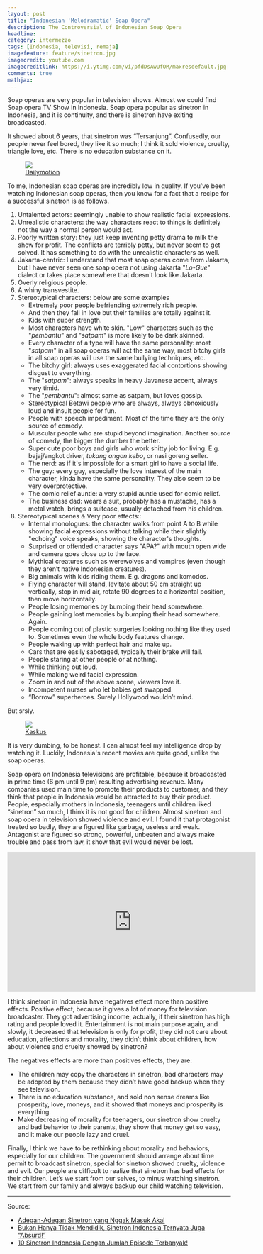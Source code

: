```yaml
---
layout: post
title: "Indonesian 'Melodramatic' Soap Opera"
description: The Controversial of Indonesian Soap Opera
headline: 
category: intermezzo
tags: [Indonesia, televisi, remaja]
imagefeature: feature/sinetron.jpg
imagecredit: youtube.com
imagecreditlink: https://i.ytimg.com/vi/pfdDsAwUfOM/maxresdefault.jpg
comments: true
mathjax: 
---
```


Soap operas are very popular in television shows. Almost we could find Soap opera TV Show in Indonesia. Soap opera popular as sinetron in Indonesia, and it is continuity, and there is sinetron have exiting broadcasted.

It showed about 6 years, that sinetron was “Tersanjung”. Confusedly, our people never feel bored, they like it so much; I think it sold violence, cruelty, triangle love, etc. There is no education substance on it.

<figure>
	<a href="http://s2.dmcdn.net/PNwPN/1280x720-72E.jpg"><img src="http://s2.dmcdn.net/PNwPN/1280x720-72E.jpg"></a>
	<figcaption><a href="http://www.dailymotion.com/video/x3bhfmj" target="_blank">Dailymotion</a></figcaption>
</figure>


To me, Indonesian soap operas are incredibly low in quality. If you’ve been watching Indonesian soap operas, then you know for a fact that a recipe for a successful sinetron is as follows.

1. Untalented actors: seemingly unable to show realistic facial expressions.
1. Unrealistic characters: the way characters react to things is definitely not the way a normal person would act.
1. Poorly written story: they just keep inventing petty drama to milk the show for profit. The conflicts are terribly petty, but never seem to get solved. It has something to do with the unrealistic characters as well.
1. Jakarta-centric: I understand that most soap operas come from Jakarta, but I have never seen one soap opera not using Jakarta "*Lo-Gue*" dialect or takes place somewhere that doesn't look like Jakarta.
1. Overly religious people.
1. A whiny transvestite.
1. Stereotypical characters: below are some examples
	- Extremely poor people befriending extremely rich people.
	- And then they fall in love but their families are totally against it.
	- Kids with super strength.
	- Most characters have white skin. "Low" characters such as the "*pembantu*" and "*satpam*" is more likely to be dark skinned.
	- Every character of a type will have the same personality: most "*satpam*" in all soap operas will act the same way, most bitchy girls in all soap operas will use the same bullying techniques, etc.
	- The bitchy girl: always uses exaggerated facial contortions showing disgust to everything.
	- The "*satpam*": always speaks in heavy Javanese accent, always very timid.
	- The "*pembantu*": almost same as satpam, but loves gossip.
	- Stereotypical Betawi people who are always, always obnoxiously loud and insult people for fun.
	- People with speech impediment. Most of the time they are the only source of comedy.
	- Muscular people who are stupid beyond imagination. Another source of comedy, the bigger the dumber the better.
	- Super cute poor boys and girls who work shitty job for living. E.g. bajaj/angkot driver, *tukang angon kebo*, or nasi goreng seller.
	- The nerd: as if it's impossible for a smart girl to have a social life.
	- The guy: every guy, especially the love interest of the main character, kinda have the same personality. They also seem to be very overprotective.
	- The comic relief auntie: a very stupid auntie used for comic relief.
	- The business dad: wears a suit, probably has a mustache, has a metal watch, brings a suitcase, usually detached from his children.
1. Stereotypical scenes & Very poor effects::
	- Internal monologues: the character walks from point A to B while showing facial expressions without talking while their slightly "echoing" voice speaks, showing the character's thoughts.
	- Surprised or offended character says "APA?" with mouth open wide and camera goes close up to the face.
	- Mythical creatures such as werewolves and vampires (even though they aren’t native Indonesian creatures).
	- Big animals with kids riding them. E.g. dragons and komodos.
	- Flying character will stand, levitate about 50 cm straight up vertically, stop in mid air, rotate 90 degrees to a horizontal position, then move horizontally. 
	- People losing memories by bumping their head somewhere.
	- People gaining lost memories by bumping their head somewhere. Again.
	- People coming out of plastic surgeries looking nothing like they used to. Sometimes even the whole body features change.
	- People waking up with perfect hair and make up.
	- Cars that are easily sabotaged, typically their brake will fail.
	- People staring at other people or at nothing.
	- While thinking out loud.
	- While making weird facial expression.
	- Zoom in and out of the above scene, viewers love it.
	- Incompetent nurses who let babies get swapped.
	- “Borrow” superheroes. Surely Hollywood wouldn’t mind.

But srsly.

<figure>
	<a href="http://kkcdn-static.kaskus.co.id/images/2012/08/22/1152780_20120822094638.jpg"><img src="http://kkcdn-static.kaskus.co.id/images/2012/08/22/1152780_20120822094638.jpg"></a>
	<figcaption><a href="http://kaskus.co.id/thread/000000000000000015886359/kenapa-harus-ada-batman-sampah-di-tutur-tinular/" target="_blank">Kaskus</a></figcaption>
</figure>

It is very dumbing, to be honest. I can almost feel my intelligence drop by watching it. Luckily, Indonesia's recent movies are quite good, unlike the soap operas.

Soap opera on Indonesia televisions are profitable, because it broadcasted in prime time (6 pm until 9 pm) resulting advertising revenue. Many companies used main time to promote their products to customer, and they think that people in Indonesia would be attracted to buy their product. People, especially mothers in Indonesia, teenagers until children liked “sinetron” so much, I think it is not good for children. Almost sinetron and soap opera in television showed violence and evil. I found it that protagonist treated so badly, they are figured like garbage, useless and weak. Antagonist are figured so strong, powerful, unbeaten and always make trouble and pass from law, it show that evil would never be lost.

<iframe width="560" height="315" src="https://www.youtube.com/embed/7PP_RapBJoQ" frameborder="0" allowfullscreen></iframe>


I think sinetron in Indonesia have negatives effect more than positive effects. Positive effect, because it gives a lot of money for television broadcaster. They got advertising income, actually, if their sinetron has high rating and people loved it. Entertainment is not main purpose again, and slowly, it decreased that television is only for profit, they did not care about education, affections and morality, they didn’t think about children, how about violence and cruelty showed by sinetron?
 
The negatives effects are more than positives effects, they are:
- The children may copy the characters in sinetron, bad characters may be adopted by them because they didn’t have good backup when they see television.
- There is no education substance, and sold non sense dreams like prosperity, love, moneys, and it showed that moneys and prosperity is everything.
- Make decreasing of morality for teenagers, our sinetron show cruelty and bad behavior to their parents, they show that money get so easy, and it make our people lazy and cruel.

Finally, I think we have to be rethinking about morality and behaviors, especially for our children. The government should arrange about time permit to broadcast sinetron, special for sinetron showed cruelty, violence and evil. Our people are difficult to realize that sinetron has bad effects for their children. Let’s we start from our selves, to minus watching sinetron. We start from our family and always backup our child watching television.

-----
Source:

- [Adegan-Adegan Sinetron yang Nggak Masuk Akal](http://www.gulalives.co/2016/06/17/adegan-sinetron-tidak-masuk-akal/)
- [Bukan Hanya Tidak Mendidik, Sinetron Indonesia Ternyata Juga “Absurd!”](http://www.duniaku.net/2016/03/03/episode-terbaru-sinetron-indonesia-terbaik/)
- [10 Sinetron Indonesia Dengan Jumlah Episode Terbanyak!](http://lapakfjbku.com/10-sinetron-indonesia-dengan-jumlah-episode-terbanyak)